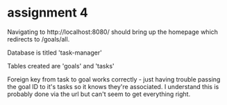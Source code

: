 # assignment 4


Navigating to http://localhost:8080/ should bring up the homepage which redirects to /goals/all.

Database is titled 'task-manager'

Tables created are 'goals' and 'tasks'

Foreign key from task to goal works correctly - just having trouble passing the goal ID to it's tasks so it knows they're associated.
I understand this is probably done via the url but can't seem to get everything right.
